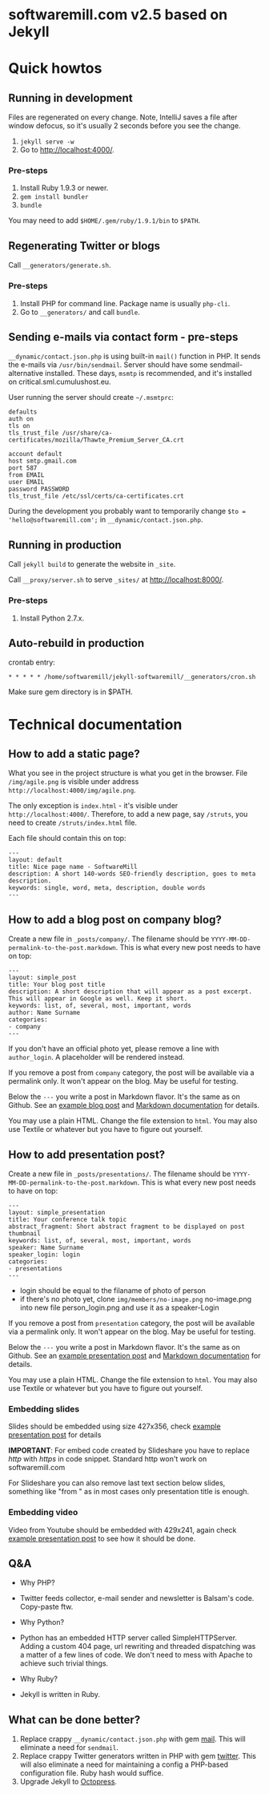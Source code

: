 # softwaremill.com v2.5 based on Jekyll


# Quick howtos

## Running in development

Files are regenerated on every change. Note, IntelliJ saves a file after window defocus, so it's usually 2 seconds before you see the change.

1. `jekyll serve -w`
2. Go to [http://localhost:4000/](http://localhost:4000).

### Pre-steps

1. Install Ruby 1.9.3 or newer.
2. `gem install bundler`
3. `bundle`

You may need to add `$HOME/.gem/ruby/1.9.1/bin` to `$PATH`.


## Regenerating Twitter or blogs

Call `__generators/generate.sh`.

### Pre-steps

1. Install PHP for command line. Package name is usually `php-cli`.
2. Go to `__generators/` and call `bundle`.


## Sending e-mails via contact form - pre-steps

`__dynamic/contact.json.php` is using built-in `mail()` function in PHP.
It sends the e-mails via `/usr/bin/sendmail`. Server should have some sendmail-alternative installed.
These days, `msmtp` is recommended, and it's installed on critical.sml.cumulushost.eu.

User running the server should create `~/.msmtprc`:

```
defaults
auth on
tls on
tls_trust_file /usr/share/ca-certificates/mozilla/Thawte_Premium_Server_CA.crt

account default
host smtp.gmail.com
port 587
from EMAIL
user EMAIL
password PASSWORD
tls_trust_file /etc/ssl/certs/ca-certificates.crt
```

During the development you probably want to temporarily change `$to = 'hello@softwaremill.com';` in `__dynamic/contact.json.php`.


## Running in production

Call `jekyll build` to generate the website in `_site`.

Call `__proxy/server.sh` to serve `_sites/` at [http://localhost:8000/](http://localhost:8000/).

### Pre-steps

1. Install Python 2.7.x.


## Auto-rebuild in production

crontab entry:

    * * * * * /home/softwaremill/jekyll-softwaremill/__generators/cron.sh

Make sure gem directory is in $PATH.


# Technical documentation

## How to add a static page?

What you see in the project structure is what you get in the browser.
File `/img/agile.png` is visible under address `http://localhost:4000/img/agile.png`.

The only exception is `index.html` - it's visible under `http://localhost:4000/`. Therefore, to add a new page, say `/struts`, you need to create `/struts/index.html` file.

Each file should contain this on top:

    ---
    layout: default
    title: Nice page name - SoftwareMill
    description: A short 140-words SEO-friendly description, goes to meta description.
    keywords: single, word, meta, description, double words
    ---

## How to add a blog post on company blog?

Create a new file in `_posts/company/`. The filename should be `YYYY-MM-DD-permalink-to-the-post.markdown`.
This is what every new post needs to have on top:

    ---
    layout: simple_post
    title: Your blog post title
    description: A short description that will appear as a post excerpt. This will appear in Google as well. Keep it short.
    keywords: list, of, several, most, important, words
    author: Name Surname
    categories:
    - company
    ---

If you don't have an official photo yet, please remove a line with `author_login`.
A placeholder will be rendered instead.

If you remove a post from `company` category, the post will be available via a permalink only.
It won't appear on the blog. May be useful for testing.

Below the `---` you write a post in Markdown flavor. It's the same as on Github.
See an [example blog post][example-blog] and [Markdown documentation][markdown] for details.

You may use a plain HTML. Change the file extension to `html`.
You may also use Textile or whatever but you have to figure out yourself.

[example-blog]: https://github.com/softwaremill/jekyll-softwaremill/blob/master/_examples/2013-10-07-this-will-become-a-permalink-to-the-post.markdown
[markdown]: http://daringfireball.net/projects/markdown/syntax

## How to add presentation post?

Create a new file in `_posts/presentations/`. The filename should be `YYYY-MM-DD-permalink-to-the-post.markdown`.
This is what every new post needs to have on top:

    ---
    layout: simple_presentation
    title: Your conference talk topic
    abstract_fragment: Short abstract fragment to be displayed on post thumbnail
    keywords: list, of, several, most, important, words
    speaker: Name Surname
    speaker_login: login
    categories:
    - presentations
    ---

* login should be equal to the filaname of photo of person
* if there's no photo yet, clone `img/members/no-image.png` no-image.png into new file person_login.png and use it as a speaker-Login

If you remove a post from `presentation` category, the post will be available via a permalink only.
It won't appear on the blog. May be useful for testing.

Below the `---` you write a post in Markdown flavor. It's the same as on Github.
See an [example presentation post][example-presentation] and [Markdown documentation][markdown] for details.

You may use a plain HTML. Change the file extension to `html`.
You may also use Textile or whatever but you have to figure out yourself.

### Embedding slides

Slides should be embedded using size 427x356, check [example presentation post][example-presentation] for details

__IMPORTANT__: For embed code created by Slideshare you have to replace _http_ with _https_ in code snippet. Standard http won't work on softwaremill.com

For Slideshare you can also remove last text section below slides, something like "from <profileName>" as in most cases only presentation title is enough.

### Embedding video

Video from Youtube should be embedded with 429x241, again check [example presentation post][example-presentation] to see how it should be done.

[example-presentation]: https://github.com/softwaremill/jekyll-softwaremill/blob/master/_examples/2013-09-12-example-presentation-post.md
[markdown]: http://daringfireball.net/projects/markdown/syntax



## Q&A

- Why PHP?
- Twitter feeds collector, e-mail sender and newsletter is Balsam's code. Copy-paste ftw.

- Why Python?
- Python has an embedded HTTP server called SimpleHTTPServer.
  Adding a custom 404 page, url rewriting and threaded dispatching was a matter of a few lines of code.
  We don't need to mess with Apache to achieve such trivial things.

- Why Ruby?
- Jekyll is written in Ruby.

## What can be done better?

1. Replace crappy `__dynamic/contact.json.php` with gem [mail](https://github.com/mikel/mail).
   This will eliminate a need for `sendmail`.
2. Replace crappy Twitter generators written in PHP with gem [twitter](http://sferik.github.io/twitter/).
   This will also eliminate a need for maintaining a config a PHP-based configuration file. Ruby hash would suffice.
2. Upgrade Jekyll to [Octopress](http://octopress.org/).
